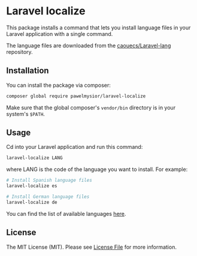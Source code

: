# Laravel localize

This package installs a command that lets you install language files in your Laravel application with a single command.

The language files are downloaded from the [caouecs/Laravel-lang](https://github.com/caouecs/Laravel-lang) repository.

## Installation

You can install the package via composer:

```bash
composer global require pawelmysior/laravel-localize
```

Make sure that the global composer's `vendor/bin` directory is in your system's `$PATH`.

## Usage

Cd into your Laravel application and run this command:

```bash
laravel-localize LANG
```

where LANG is the code of the language you want to install. For example:

```bash
# Install Spanish language files
laravel-localize es

# Install German language files
laravel-localize de
``` 

You can find the list of available languages [here](https://github.com/caouecs/Laravel-lang/tree/master/src).

## License

The MIT License (MIT). Please see [License File](LICENSE.md) for more information.
